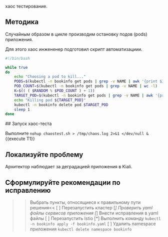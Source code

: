 хаос тестирование.

## Методика

Случайным образом в цикле производим остановку подов (pods) приложения. 

Для этого хаос инжененер подготовил скрипт автоматизациии. 

```bash
#!/bin/bash

while true
do
    echo "Choosing a pod to kill..."
    PODS=$(kubectl -n bookinfo get pods | grep -v NAME | awk '{print $1}')
    POD_COUNT=$(kubectl -n bookinfo get pods | grep -v NAME | wc -l)
    K=$(( ( $RANDOM % $POD_COUNT ) + 1))
    TARGET_POD=$(kubectl -n bookinfo get pods | grep -v NAME | awk '{print $1}' | head -n ${K} | tail -n 1)
    echo "Killing pod ${TARGET_POD}"
    kubectl -n bookinfo delete pod $TARGET_POD
    sleep 1
done
```

## Запуск хаос-теста

Выполните `nohup chaostest.sh > /tmp/chaos.log 2>&1 </dev/null &`{{execute T1}} 

## Локализуйте проблему

Архитектор наблюдает за деградацией приложения в Kiali.

## Сформулируйте рекомендации по исправлению

>>Выбрать пункты, относящиеся к правильному пути решения<<
[ ] Перезапустить кластер
[*] Проверить yaml файлы сервисов приложения
[*] Внести исправления в yaml файлы
[ ] Перезапустить Istio
[*] Выполнить команду `kubectl -n bookinfo apply -f bookinfo.yaml`
[ ] Удалить namespace приложения `kubectl delete namespace bookinfo`
